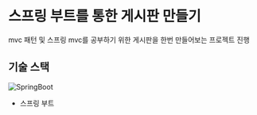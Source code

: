 # 스프링 부트를 통한 게시판 만들기
mvc 패턴 및 스프링 mvc를 공부하기 위한 게시판을 한번 만들어보는 프로젝트 진행

## 기술 스택
![SpringBoot](https://img.shields.io/badge/SpringBoot-%236DB33F?style=flat&logo=springboot&logoColor=%236DB33F)
- 스프링 부트

